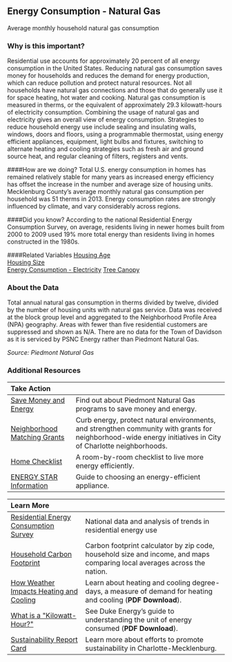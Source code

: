 ﻿## Energy Consumption - Natural Gas
Average monthly household natural gas consumption

### Why is this important?
Residential use accounts for approximately 20 percent of all energy consumption in the United States. Reducing natural gas consumption saves money for households and reduces the demand for energy production, which can reduce pollution and protect natural resources. Not all households have natural gas connections and those that do generally use it for space heating, hot water and cooking. Natural gas consumption is measured in therms, or the equivalent of approximately 29.3 kilowatt-hours of electricity consumption. Combining the usage of natural gas and electricity gives an overall view of energy consumption. Strategies to reduce household energy use include sealing and insulating walls, windows, doors and floors, using a programmable thermostat, using energy efficient appliances, equipment, light bulbs and fixtures, switching to alternate heating and cooling strategies such as fresh air and ground source heat, and regular cleaning of filters, registers and vents. 

####How are we doing?
Total U.S. energy consumption in homes has remained relatively stable for many years as increased energy efficiency has offset the increase in the number and average size of housing units. Mecklenburg County’s average monthly natural gas consumption per household was 51 therms in 2013. Energy consumption rates are strongly influenced by climate, and vary considerably across regions.

####Did you know?
According to the national Residential Energy Consumption Survey, on average, residents living in newer homes built from 2000 to 2009 used 19% more total energy than residents living in homes constructed in the 1980s.

####Related Variables
<a href="javascript:void(0)" onclick="model.metricId = 'm7'">Housing Age</a>  
<a href="javascript:void(0)" onclick="model.metricId = 'm6'">Housing Size</a>  
<a href="javascript:void(0)" onclick="model.metricId = 'm26'">Energy Consumption - Electricity</a>
<a href="javascript:void(0)" onclick="model.metricId = 'm3'">Tree Canopy</a>  

### About the Data
Total annual natural gas consumption in therms divided by twelve, divided by the number of housing units with natural gas service. Data was received at the block group level and aggregated to the Neighborhood Profile Area (NPA) geography. Areas with fewer than five residential customers are suppressed and shown as N/A. There are no data for the Town of Davidson as it is serviced by PSNC Energy rather than Piedmont Natural Gas. 

_Source: Piedmont Natural Gas_

### Additional Resources
|Take Action |     |
|:- |:- |
|[Save Money and Energy](http://piedmontng.com/yourhome/savemoneyandenergy/home.aspx)| Find out about Piedmont Natural Gas programs to save money and energy.
|[Neighborhood Matching Grants](http://charmeck.org/city/charlotte/nbs/communityengagement/nmg/Pages/default.aspx) |Curb energy, protect natural environments, and strengthen community with grants for neighborhood-wide energy initiatives in City of Charlotte neighborhoods.
|[Home Checklist](http://doyourpart.com/green-living/book/room-by-room-checklist/)| A room-by-room checklist to live more energy efficiently.
|[ENERGY STAR Information](http://www.energystar.gov/index.cfm?c=home_improvement.hm_improvement_index) |Guide to choosing an energy-efficient appliance.

|Learn More |     |
|:- |:- |
|[Residential Energy Consumption Survey](http://www.eia.gov/consumption/residential/index.cfm) |National data and analysis of trends in residential energy use
|[Household Carbon Footprint](http://coolclimate.berkeley.edu/carboncalculator) |Carbon footprint calculator by zip code, household size and income, and maps comparing local averages across the nation.
|[How Weather Impacts Heating and Cooling](http://www.epa.gov/climatechange/pdfs/print_heating-cooling-2014.pdf)| Learn about heating and cooling degree-days, a measure of demand for heating and cooling (**PDF Download**).
|[What is a "Kilowatt-Hour?"](http://www.duke-energy.com/pdfs/MyHER%20What%20is%20a%20Killowatt-Hour%20Energy%20Chart.pdf) |See Duke Energy’s guide to understanding the unit of energy consumed (**PDF Download**).
|[Sustainability Report Card](http://www.sustaincharlotte.org/reportcard2014) |Learn more about efforts to promote sustainability in Charlotte-Mecklenburg.
